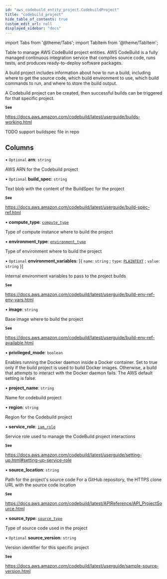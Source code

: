 ```yaml
---
id: "aws_codebuild_entity_project.CodebuildProject"
title: "codebuild_project"
hide_table_of_contents: true
custom_edit_url: null
displayed_sidebar: "docs"
---
```


import Tabs from '@theme/Tabs';
import TabItem from '@theme/TabItem';

Table to manage AWS CodeBuild project entities. AWS CodeBuild is a fully managed continuous integration service that
compiles source code, runs tests, and produces ready-to-deploy software packages.

A build project includes information about how to run a build, including where to get the source code,
which build environment to use, which build commands to run, and where to store the build output.

A Codebuild project can be created, then successful builds can be triggered for that specific project.

**`See`**

https://docs.aws.amazon.com/codebuild/latest/userguide/builds-working.html

TODO support buildspec file in repo

## Columns

• `Optional` **arn**: `string`

AWS ARN for the Codebuild project

• `Optional` **build\_spec**: `string`

Text blob with the content of the BuildSpec for the project

**`See`**

https://docs.aws.amazon.com/codebuild/latest/userguide/build-spec-ref.html

• **compute\_type**: [`compute_type`](../enums/aws_codebuild_entity_project.ComputeType.md)

Type of compute instance where to build the project

• **environment\_type**: [`environment_type`](../enums/aws_codebuild_entity_project.EnvironmentType.md)

Type of environment where to build the project

• `Optional` **environment\_variables**: [{ `name`: `string` ; `type`: [`PLAINTEXT`](../enums/aws_codebuild_entity_project.EnvironmentVariableType.md#plaintext) ; `value`: `string`  }]

Internal environment variables to pass to the project builds

**`See`**

https://docs.aws.amazon.com/codebuild/latest/userguide/build-env-ref-env-vars.html

• **image**: `string`

Base image where to build the project

**`See`**

https://docs.aws.amazon.com/codebuild/latest/userguide/build-env-ref-available.html

• **privileged\_mode**: `boolean`

Enables running the Docker daemon inside a Docker container. Set to true only if the build project is used to build Docker images. Otherwise, a build that attempts to interact with the Docker daemon fails.
The AWS default setting is false.

• **project\_name**: `string`

Name for codebuild project

• **region**: `string`

Region for the Codebuild project

• **service\_role**: [`iam_role`](aws_iam_entity_role.IamRole.md)

Service role used to manage the CodeBuild project interactions

**`See`**

https://docs.aws.amazon.com/codebuild/latest/userguide/setting-up.html#setting-up-service-role

• **source\_location**: `string`

Path for the project's source code
For a GitHub repository, the HTTPS clone URL with the source code location

**`See`**

https://docs.aws.amazon.com/codebuild/latest/APIReference/API_ProjectSource.html

• **source\_type**: [`source_type`](../enums/aws_codebuild_entity_project.SourceType.md)

Type of source code used in the project

• `Optional` **source\_version**: `string`

Version identifier for this specific project

**`See`**

https://docs.aws.amazon.com/codebuild/latest/userguide/sample-source-version.html
